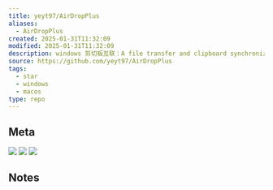 ```yaml
---
title: yeyt97/AirDropPlus
aliases:
  - AirDropPlus
created: 2025-01-31T11:32:09
modified: 2025-01-31T11:32:09
description: windows 剪切板互联：A file transfer and clipboard synchronization tool between Windows and iOS devices implemented by Python and Shortcuts.
source: https://github.com/yeyt97/AirDropPlus
tags:
  - star
  - windows
  - macos
type: repo
---
```

## Meta

![](https://img.shields.io/github/stars/yeyt97/AirDropPlus?style=for-the-badge&label=stars) ![](https://img.shields.io/github/repo-size/yeyt97/AirDropPlus?style=for-the-badge&label=size) ![](https://img.shields.io/github/created-at/yeyt97/AirDropPlus?style=for-the-badge&label=since)

## Notes

